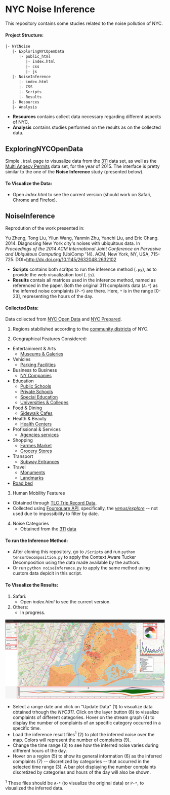 # NYC Noise Inference

This repository contains some studies related to the noise pollution of NYC.

#### Project Structure:

```
|- NYCNoise
   |- ExploringNYCOpenData
      |- public_html
         |- index.html
         |- css
         |- js
   |- NoiseInference
      |- index.html
      |- CSS
      |- Scripts
      |- Results 
   |- Resources
   |- Analysis
```

- **Resources** contains collect data necessary regarding different aspects of NYC.
- **Analysis** contains studies performed on the results as on the collected data.

## ExploringNYCOpenData

Simple ```.html``` page to visusalize data from the [311](https://data.cityofnewyork.us/Social-Services/311-Service-Requests-from-2010-to-Present/erm2-nwe9) data set, as well as the [Multi Angecy Permits](https://data.cityofnewyork.us/City-Government/Multi-Agency-Permits/xfyi-uyt5) data set, for the year of 2015. The interface is pretty similar to the one of the **Noise Inference** study (presented below).

#### To Visualize the Data:

- Open *index.html* to see the current version (should work on Safari, Chrome and Firefox).


## NoiseInference

Reprodution of the work presented in:

Yu Zheng, Tong Liu, Yilun Wang, Yanmin Zhu, Yanchi Liu, and Eric Chang. 2014. Diagnosing New York city's noises with ubiquitous data. In *Proceedings of the 2014 ACM International Joint Conference on Pervasive and Ubiquitous Computing* (UbiComp '14). ACM, New York, NY, USA, 715-725. DOI=http://dx.doi.org/10.1145/2632048.2632102

- **Scripts** contains both scritps to run the inference method (```.py```), as to provide the web visualization tool (```.js```).
- **Results** contais all matrices used in the inference method, named as referenced in the paper. Both the original 311 complaints data (```A-*```) as the inferred noise complaints (```P-*```) are there. Here, ```*``` is in the range [0-23], representing the hours of the day. 

#### Collected Data:

Data collected from [NYC Open Data](https://nycopendata.socrata.com/) and [NYC Prepared](http://data.nycprepared.org).

1. Regions stabilished according to the [community districts](https://nycdatastables.s3.amazonaws.com/2013-08-19T18:22:23.125Z/community-districts-polygon.geojson) of NYC.

2. Geographical Features Considered:

 * Entertainment & Arts
    * [Museums & Galeries](https://nycdatastables.s3.amazonaws.com/2013-06-04T18:02:56.019Z/museums-and-galleries-results.csv)
 * Vehicles
    * [Parking Facilities](https://nycdatastables.s3.amazonaws.com/2013-12-16T21:49:55.716Z/nyc-parking-facilities-results.csv)
 * Business to Business
    * [NY Companies](https://nycdatastables.s3.amazonaws.com/2013-06-20T16:06:05.136Z/mapped-in-ny-companies-results.csv)
 * Education
    * [Public Schools](https://nycdatastables.s3.amazonaws.com/2013-06-11T18:59:27.269Z/nyc-public-school-locations-results.csv)
    * [Private Schools](https://nycdatastables.s3.amazonaws.com/2013-07-29T15:49:03.498Z/nyc-private-school-results.csv)
    * [Special Education](https://nycdatastables.s3.amazonaws.com/2013-07-01T16:25:00.297Z/nyc-special-education-school-results.csv)
    * [Universities & Colleges](https://nycdatastables.s3.amazonaws.com/2013-06-05T14:35:56.387Z/basic-description-of-colleges-and-universities-results.csv)
 * Food & Dining
    * [Sidewalk Cafes](https://nycdatastables.s3.amazonaws.com/2013-06-05T20:25:17.301Z/operating-sidewalk-cafes-results.csv)
 * Health & Beauty
    * [Health Centers](https://nycdatastables.s3.amazonaws.com/2013-06-04T14:40:48.764Z/community-health-centers-results.csv)
 * Profissional & Services
    * [Agencies services](https://nycdatastables.s3.amazonaws.com/2013-07-02T15:29:20.692Z/agency-service-center-results.csv)
 * Shopping
    * [Farmes Market](https://nycdatastables.s3.amazonaws.com/2013-06-13T18:39:44.536Z/nyc-2012-farmers-market-list-results.csv)
    * [Grocery Stores](https://nycdatastables.s3.amazonaws.com/2013-10-18T21:14:52.348Z/nyc-grocery-stores-final.csv)
 * Transport
    * [Subway Entrances](https://nycdatastables.s3.amazonaws.com/2013-06-18T14:29:37.626Z/subway-entrances-results.csv)
 * Travel
    * [Monuments](https://nycdatastables.s3.amazonaws.com/2013-06-04T17:58:59.335Z/map-of-monuments-results.csv)
    * [Landmarks](https://nycdatastables.s3.amazonaws.com/2013-06-18T20:17:34.010Z/nyc-landmarks-results.csv)
 * [Road bed](https://data.cityofnewyork.us/City-Government/road/svwp-sbcd)
 
3. Human Mobility Features 
  * Obtained through [TLC Trip Record Data](http://www.nyc.gov/html/tlc/html/about/trip_record_data.shtml).
  * Collected using [Foursquare API](https://developer.foursquare.com/resources/libraries), specifically, the [*venus/explore*](https://developer.foursquare.com/docs/venues/explore) -- not used due to impossibility to filter by date.
  
4. Noise Categories
   * Obtained from the [311](http://www1.nyc.gov/311/index.page) [data](http://data.cityofnewyork.us/resource/fhrw-4uyv.json)

#### To run the Inference Method:

- After cloning this repository, go to ```/Scripts``` and run ```python tensorDecomposition.py``` to apply the Context Aware Tucker Decomposition using the data made available by the authors.
- Or run ```python noiseInference.py``` to apply the same method using custom data depicit in this script.


#### To Visualize the Results:

1. Safari:
   - Open *index.html* to see the current version.
2. Others:
   - In progress.

<img src="Images/Interface.png" style="width: 1000px;">

- Select a range date and click on "Update Data" (1) to visualize data obtained trhough the *NYC311*. Click on the layer button (8) to visualize complaints of different categories. Hover on the stream graph (4) to display the number of complaints of an specific category occurred in a specific time.
- Load the inference result files<sup>1</sup> (2) to plot the inferred noise over the map. Colors will represent the number of complaints (9).
- Change the time range (3) to see how the inferred noise varies during different hours of the day.
- Hover on a region (5) to show its general information (6) as the inferred complaints (7) -- discretized by categories -- that occurred in the selected time range (3). A bar plot displaying the number complaints discretized by categories and hours of the day will also be shown.

<sup>1</sup> These files should be ```A-*``` (to visualize the original data) or ```P-*```, to visualized the inferred data. 
